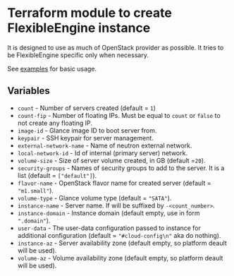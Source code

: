 # Terraform module to create FlexibleEngine instance

It is designed to use as much of OpenStack provider as possible. It tries to be
FlexibleEngine specific only when necessary.

See [examples](../examples/) for basic usage.

## Variables

* `count` - Number of servers created (default = `1`)
* `count-fip` - Number of floating IPs. Must be equal to `count` or `false` to not create any floating IP.
* `image-id` -  Glance image ID to boot server from.
* `keypair` - SSH keypair for server management.
* `external-network-name` - Name of neutron external network.
* `local-network-id` - Id of internal (primary server) network.
* `volume-size` - Size of server volume created, in GB (default =`20`).
* `security-groups` - Names of security groups to add to the server. It is a list (default = `["default"]`).
* `flavor-name` - OpenStack flavor name for created server (default = `"m1.small"`).
* `volume-type` - Glance volume type (default = `"SATA"`).
* `instance-name` - Server name. If will be suffixed by `-<count_number>`.
* `instance-domain` - Instance domain (default empty, use in form `".domain"`).
* `user-data` - The user-data configuration passed to instance for additional configuration (default = `"#cloud-config\n"` aka do nothing).
* `instance-az` - Server availability zone (default empty, so platform deault will be used).
* `volume-az` - Volume availability zone (default empty, so platform deault will be used).
